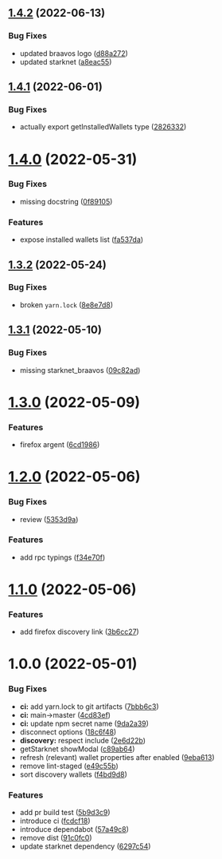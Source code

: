## [1.4.2](https://github.com/starknet-community-libs/get-starknet/compare/v1.4.1...v1.4.2) (2022-06-13)


### Bug Fixes

* updated braavos logo ([d88a272](https://github.com/starknet-community-libs/get-starknet/commit/d88a27267df7f0312c55a7fab777308a6715f8d3))
* updated starknet ([a8eac55](https://github.com/starknet-community-libs/get-starknet/commit/a8eac5573b0e26b8307974ddad0822d3b8d57ef1))

## [1.4.1](https://github.com/starknet-community-libs/get-starknet/compare/v1.4.0...v1.4.1) (2022-06-01)


### Bug Fixes

* actually export getInstalledWallets type ([2826332](https://github.com/starknet-community-libs/get-starknet/commit/2826332ba812644aa322ff05bac70570bed9e785))

# [1.4.0](https://github.com/starknet-community-libs/get-starknet/compare/v1.3.2...v1.4.0) (2022-05-31)


### Bug Fixes

* missing docstring ([0f89105](https://github.com/starknet-community-libs/get-starknet/commit/0f89105e1f4383c87bd8b29266a302b56aa9dfb3))


### Features

* expose installed wallets list ([fa537da](https://github.com/starknet-community-libs/get-starknet/commit/fa537dad27f0d0e94eed19f6794458b7f860b902))

## [1.3.2](https://github.com/starknet-community-libs/get-starknet/compare/v1.3.1...v1.3.2) (2022-05-24)


### Bug Fixes

* broken `yarn.lock` ([8e8e7d8](https://github.com/starknet-community-libs/get-starknet/commit/8e8e7d8dafcf8fee44b9ab5173580b601803b4f3))

## [1.3.1](https://github.com/starknet-community-libs/get-starknet/compare/v1.3.0...v1.3.1) (2022-05-10)


### Bug Fixes

* missing starknet_braavos ([09c82ad](https://github.com/starknet-community-libs/get-starknet/commit/09c82ad47612aebd662c36cb26af5005114d6115))

# [1.3.0](https://github.com/starknet-community-libs/get-starknet/compare/v1.2.0...v1.3.0) (2022-05-09)


### Features

* firefox argent ([6cd1986](https://github.com/starknet-community-libs/get-starknet/commit/6cd1986edcceff65c2ac5429cc8a32e92d6f1cd6))

# [1.2.0](https://github.com/starknet-community-libs/get-starknet/compare/v1.1.0...v1.2.0) (2022-05-06)


### Bug Fixes

* review ([5353d9a](https://github.com/starknet-community-libs/get-starknet/commit/5353d9a9bc306698bbbfd2e6d3b7e587f3ed2a0b))


### Features

* add rpc typings ([f34e70f](https://github.com/starknet-community-libs/get-starknet/commit/f34e70f8c017be914af1603ff04c371a8d7c9107))

# [1.1.0](https://github.com/starknet-community-libs/get-starknet/compare/v1.0.0...v1.1.0) (2022-05-06)


### Features

* add firefox discovery link ([3b6cc27](https://github.com/starknet-community-libs/get-starknet/commit/3b6cc27ff39abdf3f19892903a80686a349cab56))

# 1.0.0 (2022-05-01)


### Bug Fixes

* **ci:** add yarn.lock to git artifacts ([7bbb6c3](https://github.com/starknet-community-libs/get-starknet/commit/7bbb6c3319cb0a7226abf0ab86526ed5d7af3ac7))
* **ci:** main->master ([4cd83ef](https://github.com/starknet-community-libs/get-starknet/commit/4cd83efd0003f041e9174da02d79256a3de3b253))
* **ci:** update npm secret name ([9da2a39](https://github.com/starknet-community-libs/get-starknet/commit/9da2a39229c3043455e2dfb768eeec311010cd16))
* disconnect options ([18c6f48](https://github.com/starknet-community-libs/get-starknet/commit/18c6f48f5c85ce374ceb9b46261d2f2be90d4fde))
* **discovery:** respect include ([2e6d22b](https://github.com/starknet-community-libs/get-starknet/commit/2e6d22b7e7de34c49f8b9af0d54bbfee96685119))
* getStarknet showModal ([c89ab64](https://github.com/starknet-community-libs/get-starknet/commit/c89ab64c1d9c3f232a4c1f40f18b23c73bd2106e))
* refresh (relevant) wallet properties after enabled ([9eba613](https://github.com/starknet-community-libs/get-starknet/commit/9eba6136e60eb0f56e1782400adc943e1a83f704))
* remove lint-staged ([e49c55b](https://github.com/starknet-community-libs/get-starknet/commit/e49c55bba6ec80d7045b6dc2193960f0d1b2dcfd))
* sort discovery wallets ([f4bd9d8](https://github.com/starknet-community-libs/get-starknet/commit/f4bd9d8be58c8aa5cf82d7b1878b3b1cae470d35))


### Features

* add pr build test ([5b9d3c9](https://github.com/starknet-community-libs/get-starknet/commit/5b9d3c9d1b3686d1aeca0029a95cd2b3f963ecd6))
* introduce ci ([fcdcf18](https://github.com/starknet-community-libs/get-starknet/commit/fcdcf18ea223d90063cda636f6a47d0f4eeb8c36))
* introduce dependabot ([57a49c8](https://github.com/starknet-community-libs/get-starknet/commit/57a49c80b2ed5b9c1e0e755dfa86fedebe7d4cc9))
* remove dist ([91c0fc0](https://github.com/starknet-community-libs/get-starknet/commit/91c0fc064ccdd2dfceb1f96cc341f1dec4cf6705))
* update starknet dependency ([6297c54](https://github.com/starknet-community-libs/get-starknet/commit/6297c5464c8a22c0deb307690941472288144134))
